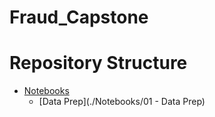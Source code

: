 # Fraud_Capstone

# Repository Structure

* [Notebooks](./Notebooks)
  * [Data Prep](./Notebooks/01 - Data Prep)
